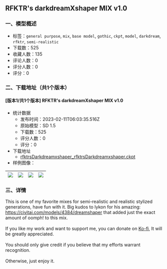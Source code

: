 ## RFKTR's darkdreamXshaper MIX v1.0
### 一、模型概述

- 标签：`general purpose`, `mix`, `base model`, `gothic`, `ckpt`, `model`, `darkdream`, `rfktr`, `semi-realistic`
- 下载数：525
- 收藏人数：135
- 评论人数：0
- 评分人数：0
- 评分：0

### 二、下载地址（共1个版本）

#### [版本1/共1个版本] RFKTR's darkdreamXshaper MIX v1.0

- 统计数据
  - 发布时间：2023-02-11T06:03:35.516Z
  - 原始模型：SD 1.5
  - 下载数：525
  - 评分人数：0
  - 评分：0
- 下载地址
  - [rfktrsDarkdreamxshaper_rfktrsDarkdreamxshaper.ckpt](https://civitai.com/api/download/models/7533)
- 样例图像：

| <img src="https://image.civitai.com/xG1nkqKTMzGDvpLrqFT7WA/ca369d90-937c-4b7a-2772-e1ae17605900/width=450/70467.jpeg" /> | <img src="https://image.civitai.com/xG1nkqKTMzGDvpLrqFT7WA/bfbad140-6e39-4765-d14d-0b23409d8300/width=450/70484.jpeg" /> | <img src="https://image.civitai.com/xG1nkqKTMzGDvpLrqFT7WA/71047495-2ff3-47c3-d058-1c0ce2c31500/width=450/70483.jpeg" /> | <img src="https://image.civitai.com/xG1nkqKTMzGDvpLrqFT7WA/d51af06c-d77d-41aa-9038-f39dbfbc1f00/width=450/70482.jpeg" /> |
| ---- | ---- | ---- | ---- |


### 三、详情
<p>This is one of my favorite mixes for semi-realistic and realistic stylized generations, have fun with it. Big kudos to lykon for his amazing: <a target="_blank" rel="ugc" href="https://civitai.com/models/4384/dreamshaper">https://civitai.com/models/4384/dreamshaper</a> that added just the exact amount of oomph! to this mix. <br /><br />If you like my work and want to support me, you can donate on <a target="_blank" rel="ugc" href="https://ko-fi.com/rfktr">Ko-fi</a>, It will be greatly appreciated.<br /><br />You should only give credit if you believe that my efforts warrant recognition.<br /><br />Otherwise, just enjoy it.<br /><br /></p>